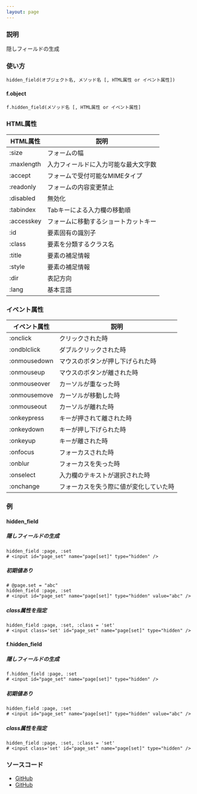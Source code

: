 ```yaml
---
layout: page
---
```

### 説明
隠しフィールドの生成

### 使い方
    hidden_field(オブジェクト名, メソッド名 [, HTML属性 or イベント属性])

#### f.object
    f.hidden_field(メソッド名 [, HTML属性 or イベント属性]

### HTML属性

HTML属性      | 説明
---------- | ------------------
:size      | フォームの幅
:maxlength | 入力フィールドに入力可能な最大文字数
:accept    | フォームで受付可能なMIMEタイプ
:readonly  | フォームの内容変更禁止
:disabled  | 無効化
:tabindex  | Tabキーによる入力欄の移動順
:accesskey | フォームに移動するショートカットキー
:id        | 要素固有の識別子
:class     | 要素を分類するクラス名
:title     | 要素の補足情報
:style     | 要素の補足情報
:dir       | 表記方向
:lang      | 基本言語

### イベント属性

イベント属性     | 説明
-------------|--------------------
:onclick     | クリックされた時
:ondblclick  | ダブルクリックされた時
:onmousedown | マウスのボタンが押し下げられた時
:onmouseup   | マウスのボタンが離された時
:onmouseover | カーソルが重なった時
:onmousemove | カーソルが移動した時
:onmouseout  | カーソルが離れた時
:onkeypress  | キーが押されて離された時
:onkeydown   | キーが押し下げられた時
:onkeyup     | キーが離された時
:onfocus     | フォーカスされた時
:onblur      | フォーカスを失った時
:onselect    | 入力欄のテキストが選択された時
:onchange    | フォーカスを失う際に値が変化していた時

### 例
#### hidden_field
##### 隠しフィールドの生成
    hidden_field :page, :set
    # <input id="page_set" name="page[set]" type="hidden" />

##### 初期値あり
    # @page.set = "abc"
    hidden_field :page, :set
    # <input id="page_set" name="page[set]" type="hidden" value="abc" />

##### class属性を指定
    hidden_field :page, :set, :class = 'set'
    # <input class='set' id="page_set" name="page[set]" type="hidden" />

#### f.hidden_field
##### 隠しフィールドの生成
    f.hidden_field :page, :set
    # <input id="page_set" name="page[set]" type="hidden" />

##### 初期値あり
    hidden_field :page, :set
    # <input id="page_set" name="page[set]" type="hidden" value="abc" />

##### class属性を指定
    hidden_field :page, :set, :class = 'set'
    # <input class='set' id="page_set" name="page[set]" type="hidden" />

### ソースコード
* [GitHub](https://github.com/rails/rails/blob/f33d52c95217212cbacc8d5e44b5a8e3cdc6f5b3/actionview/lib/action_view/helpers/form_helper.rb#L1180)
* [GitHub](https://github.com/rails/rails/blob/f33d52c95217212cbacc8d5e44b5a8e3cdc6f5b3/actionview/lib/action_view/helpers/form_helper.rb#L2357)